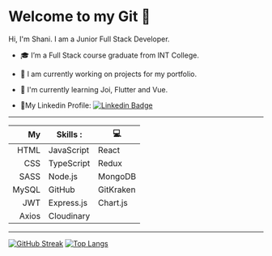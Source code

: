 # Welcome to my Git :wave:


Hi, I'm Shani. I am a Junior Full Stack Developer.

- :mortar_board: I’m a Full Stack course graduate from INT College.

- :seedling: I am currently working on projects for my portfolio.

- :book: I'm currently learning Joi, Flutter and Vue. 

- :link:My Linkedin Profile: [![Linkedin Badge](https://img.shields.io/badge/Linkedin-blue?style=flat&logo=Linkedin&logoColor=white)](https://www.linkedin.com/in/shani-rom-0a8b3a242/)



***



|   My    |  Skills :    |    :computer:      |
|--------:|--------------|--------------|
|HTML     | JavaScript   | React        |
|CSS      | TypeScript   | Redux        |
|SASS     | Node.js      | MongoDB      |
|MySQL    | GitHub       | GitKraken    |
|JWT      | Express.js   | Chart.js     |
|Axios    | Cloudinary   |      


---


[![GitHub Streak](http://github-readme-streak-stats.herokuapp.com?user=ShaniRom)](https://git.io/streak-stats)
[![Top Langs](https://github-readme-stats.vercel.app/api/top-langs/?username=ShaniRom&layout=compact&theme=vision-friendly-light)](https://github.com/ShaniRom)